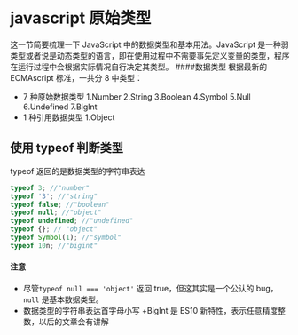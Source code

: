 # javascript 原始类型

这一节简要梳理一下 JavaScript 中的数据类型和基本用法。JavaScript 是一种弱类型或者说是动态类型的语言，即在使用过程中不需要事先定义变量的类型，程序在运行过程中会根据实际情况自行决定其类型。 ####数据类型
根据最新的 ECMAscript 标准，一共分 8 中类型：

- 7 种原始数据类型
  1.Number
  2.String
  3.Boolean
  4.Symbol
  5.Null
  6.Undefined
  7.BigInt
- 1 种引用数据类型
  1.Object

## 使用 typeof 判断类型

typeof 返回的是数据类型的字符串表达

```js
typeof 3; //"number"
typeof '3'; //"string"
typeof false; //"boolean"
typeof null; //"object"
typeof undefined; //"undefined"
typeof {}; // "object"
typeof Symbol(1); //"symbol"
typeof 10n; //"bigint"
```

#### 注意

- 尽管`typeof null === 'object'` 返回 true，但这其实是一个公认的 bug，`null` 是基本数据类型。
- 数据类型的字符串表达首字母小写
  +BigInt 是 ES10 新特性，表示任意精度整数，以后的文章会有讲解
